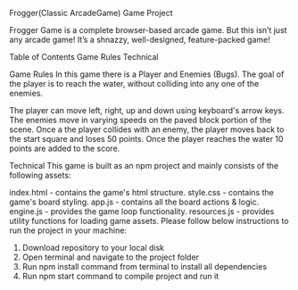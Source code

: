 Frogger(Classic ArcadeGame) Game Project

Frogger Game is a complete browser-based arcade game. But this isn’t just any arcade game! It’s a shnazzy, well-designed, feature-packed game!

Table of Contents
Game Rules
Technical

Game Rules
In this game there is a Player and Enemies (Bugs). The goal of the player is to reach the water, without colliding into any one of the enemies.

The player can move left, right, up and down using keyboard's arrow keys. The enemies move in varying speeds on the paved block portion of the scene. Once a the player collides with an enemy, the player moves back to the start square and loses 50 points. Once the player reaches the water 10 points are added to the score.

Technical
This game is built as an npm project and mainly consists of the following assets:

index.html - contains the game's html structure.
style.css - contains the game's board styling.
app.js - contains all the board actions & logic.
engine.js - provides the game loop functionality.
resources.js - provides utility functions for loading game assets.
Please follow below instructions to run the project in your machine:

1. Download repository to your local disk
2. Open terminal and navigate to the project folder
3. Run npm install command from terminal to install all dependencies
4. Run npm start command to compile project and run it
